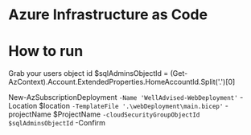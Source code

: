 # Azure Infrastructure as Code

# How to run

Grab your users object id
$sqlAdminsObjectId = (Get-AzContext).Account.ExtendedProperties.HomeAccountId.Split('.')[0]

New-AzSubscriptionDeployment `
  -Name 'WellAdvised-WebDeployment' `
  -Location $location `
  -TemplateFile '.\webDeployment\main.bicep' `
  -projectName $ProjectName `
  -cloudSecurityGroupObjectId $sqlAdminsObjectId `
  -Confirm
